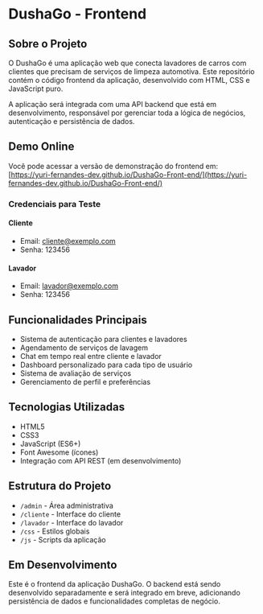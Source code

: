 # DushaGo - Frontend

## Sobre o Projeto

O DushaGo é uma aplicação web que conecta lavadores de carros com clientes que precisam de serviços de limpeza automotiva. Este repositório contém o código frontend da aplicação, desenvolvido com HTML, CSS e JavaScript puro.

A aplicação será integrada com uma API backend que está em desenvolvimento, responsável por gerenciar toda a lógica de negócios, autenticação e persistência de dados.

## Demo Online

Você pode acessar a versão de demonstração do frontend em:
[https://yuri-fernandes-dev.github.io/DushaGo-Front-end/](https://yuri-fernandes-dev.github.io/DushaGo-Front-end/)

### Credenciais para Teste

#### Cliente
- Email: cliente@exemplo.com
- Senha: 123456

#### Lavador
- Email: lavador@exemplo.com
- Senha: 123456

## Funcionalidades Principais

- Sistema de autenticação para clientes e lavadores
- Agendamento de serviços de lavagem
- Chat em tempo real entre cliente e lavador
- Dashboard personalizado para cada tipo de usuário
- Sistema de avaliação de serviços
- Gerenciamento de perfil e preferências

## Tecnologias Utilizadas

- HTML5
- CSS3
- JavaScript (ES6+)
- Font Awesome (ícones)
- Integração com API REST (em desenvolvimento)

## Estrutura do Projeto

- `/admin` - Área administrativa
- `/cliente` - Interface do cliente
- `/lavador` - Interface do lavador
- `/css` - Estilos globais
- `/js` - Scripts da aplicação

## Em Desenvolvimento

Este é o frontend da aplicação DushaGo. O backend está sendo desenvolvido separadamente e será integrado em breve, adicionando persistência de dados e funcionalidades completas de negócio.